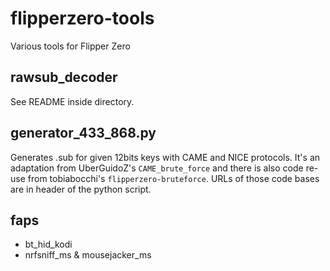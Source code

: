 # flipperzero-tools
Various tools for Flipper Zero

## rawsub_decoder
See README inside directory.

## generator_433_868.py
Generates .sub for given 12bits keys with CAME and NICE protocols.
It's an adaptation from UberGuidoZ's `CAME_brute_force` and there is also code re-use from tobiabocchi's `flipperzero-bruteforce`. URLs of those code bases are in header of the python script.

## faps
- bt_hid_kodi
- nrfsniff_ms & mousejacker_ms

